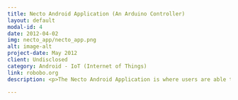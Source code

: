 ```yaml
---
title: Necto Android Application (An Arduino Controller)
layout: default
modal-id: 4
date: 2012-04-02
img: necto_app/necto_app.png
alt: image-alt
project-date: May 2012
client: Undisclosed
category: Android - IoT (Internet of Things)
link: robobo.org
description: <p>The Necto Android Application is where users are able to control a Necto Hardware. The controller can also be used with any Arduino Project as long as the correct configuration is made (more information to be added to our Wiki). This is an application that provides various features depending on the hardware and many more are to be released! The application is designed as a centralized gateway to most projects and products, hardware and features of hardware published here at Robobo. There is no need to look though separate applications when everything is in one place, convenient.</p><p>Below are a few screen shots of the application's User Interface.</p> <p><img src="img/portfolio/necto_app/screen1.png" border="0" alt="Necto Usense Prototype Images" width="190" height="320">  <img src="img/portfolio/necto_app/screen_bt.jpg" border="0" alt="Necto Usense Prototype Images" width="190" height="320">  <img src="img/portfolio/necto_app/Usense_options.jpg" border="0" alt="Necto Usense Prototype Images" width="190" height="320"> </p> <p><img src="img/portfolio/necto_app/Alarm.jpg" border="0" alt="Necto Usense Prototype Images" width="190" height="320">  <img src="img/portfolio/necto_app/airRuler.jpg" border="0" alt="Necto Usense Prototype Images" width="190" height="320">  <img src="img/portfolio/necto_app/lamp_multicolor_UI.jpg" border="0" alt="Necto Usense Prototype Images" width="190" height="320"> </p> <p><img src="img/portfolio/necto_app/lamp_options.jpg" border="0" alt="Necto Usense Prototype Images" width="190" height="320">  <img src="img/portfolio/necto_app/rc_UI.jpg" border="0" alt="Necto Usense Prototype Images" width="190" height="320">  <img src="img/portfolio/necto_app/voice_rc.jpg" border="0" alt="Necto Usense Prototype Images" width="190" height="320"> </p> 

---
```

